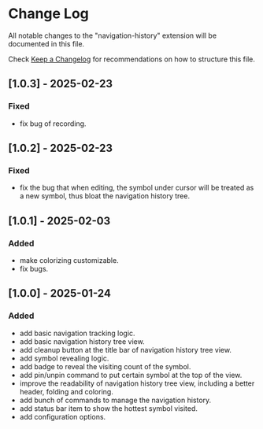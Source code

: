 # Change Log

All notable changes to the "navigation-history" extension will be documented in this file.

Check [Keep a Changelog](http://keepachangelog.com/) for recommendations on how to structure this file.

## [1.0.3] - 2025-02-23

### Fixed

- fix bug of recording.

## [1.0.2] - 2025-02-23

### Fixed

- fix the bug that when editing, the symbol under cursor will be treated as a new symbol, thus bloat the navigation history tree.

## [1.0.1] - 2025-02-03

### Added

- make colorizing customizable.
- fix bugs.

## [1.0.0] - 2025-01-24

### Added

- add basic navigation tracking logic.
- add basic navigation history tree view.
- add cleanup button at the title bar of navigation history tree view.
- add symbol revealing logic.
- add badge to reveal the visiting count of the symbol.
- add pin/unpin command to put certain symbol at the top of the view.
- improve the readability of navigation history tree view, including a better header, folding and coloring.
- add bunch of commands to manage the navigation history.
- add status bar item to show the hottest symbol visited.
- add configuration options.
